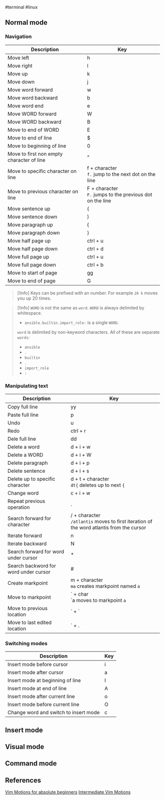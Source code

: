 #terminal #linux 

## Normal mode

### Navigation

| **Description**                           | **Key**                                                     |
| ----------------------------------------- | ----------------------------------------------------------- |
| Move left                                 | h                                                           |
| Move right                                | l                                                           |
| Move up                                   | k                                                           |
| Move down                                 | j                                                           |
| Move word forward                         | w                                                           |
| Move word backward                        | b                                                           |
| Move word end                             | e                                                           |
| Move WORD forward                         | W                                                           |
| Move WORD backward                        | B                                                           |
| Move to end of WORD                       | E                                                           |
| Move to end of line                       | $                                                           |
| Move to beginning of line                 | 0                                                           |
| Move to first non empty character of line | ^                                                           |
| Move to specific character on line        | f + character <br>`f.` jump to the next dot on the line     |
| Move to previous character on line        | F + character<br>`F.` jumps to the previous dot on the line |
| Move sentence up                          | (                                                           |
| Move sentence down                        | )                                                           |
| Move paragraph up                         | {                                                           |
| Move paragraph down                       | }                                                           |
| Move half page up                         | ctrl + u                                                    |
| Move half page down                       | ctrl + d                                                    |
| Move full page up                         | ctrl + u                                                    |
| Move full page down                       | ctrl + b                                                    |
| Move to start of page                     | gg                                                          |
| Move to end of page                       | G                                                           |

> [!info]
> Keys can be prefixed with an number. For example `20 k` moves you up 20 times.


> [!info]
> `WORD` is not the same as `word`.
> `WORD` is always delimited by whitespace.
> * `ansible.builtin.import_role:` is a single `WORD`.
>
>`word` is delimited by non-keyword characters.
>All of these are separate `words`: 
> * `ansible`
> * `.`
> * `builtin`
> * `.`
> * `import_role`
> * `:`

### Manipulating text

| **Description**                       | **Key**                                                                                    |
| ------------------------------------- | ------------------------------------------------------------------------------------------ |
| Copy full line                        | yy                                                                                         |
| Paste full line                       | p                                                                                          |
| Undo                                  | u                                                                                          |
| Redo                                  | ctrl + r                                                                                   |
| Dele full line                        | dd                                                                                         |
| Delete a word                         | d + i  + w                                                                                 |
| Delete a WORD                         | d + i + W                                                                                  |
| Delete paragraph                      | d + i + p                                                                                  |
| Delete sentence                       | d + i + s                                                                                  |
| Delete up to specific character       | d + t + character<br>`dt{` deletes up to next `{`                                          |
| Change word                           | c + i + w                                                                                  |
| Repeat previous operation             | .                                                                                          |
| Search forward for character          | / + character<br>`/atlantis` moves to first iteration of the word atlantis from the cursor |
| Iterate forward                       | n                                                                                          |
| Iterate backward                      | N                                                                                          |
| Search forward for word under cursor  | *                                                                                          |
| Search backword for word under cursor | #                                                                                          |
| Create markpoint                      | m + character<br>`ma` creates markpoint named `a`                                          |
| Move to markpoint                     | \` + char<br>\`a moves to markpoint `a`                                                    |
| Move to previous location             | \` + \`                                                                                    |
| Move to last edited location          | \` + .                                                                                     |

### Switching modes

| **Description**                       | **Key** |
| ------------------------------------- | ------- |
| Insert mode before cursor             | i       |
| Insert mode after cursor              | a       |
| Insert mode at beginning of line      | I       |
| Insert mode at end of line            | A       |
| Insert mode after current line        | o       |
| Insert mode before current line       | O       |
| Change word and switch to insert mode | c       |


## Insert mode

## Visual mode

## Command mode


## References

[Vim Motions for absolute beginners](https://www.youtube.com/watch?v=lWTzqPfy1gE)
[Intermediate Vim Motions](https://www.youtube.com/watch?v=nBjEzQlJLHE)